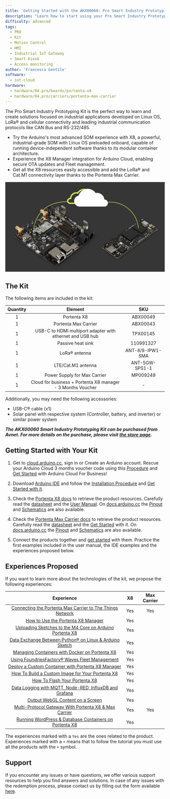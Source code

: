 ```yaml
---
title: 'Getting Started with the AKX00060: Pro Smart Industry Prototyping Kit'
description: "Learn how to start using your Pro Smart Industry Prototyping Kit."
difficulty: advanced
tags:
  - PRO
  - Kit
  - Motion Control
  - HMI
  - Industrial IoT Gateway
  - Smart Kiosk
  - Access monitoring
author: 'Francesca Gentile'
software:
  - iot-cloud
hardware:
  - hardware/04.pro/boards/portenta-x8
  - hardware/04.pro/carriers/portenta-max-carrier
---
```


The Pro Smart Industry Prototyping Kit is the perfect way to learn and create solutions focused on industrial applications developed on Linux OS, LoRa® and cellular connectivity and leading industrial communication protocols like CAN Bus and RS-232/485.

- Try the Arduino's most advanced SOM experience with X8, a powerful, industrial-grade SOM with Linux OS preloaded onboard, capable of running device-independent software thanks to its modular container architecture.
- Experience the X8 Manager integration for Arduino Cloud, enabling secure OTA updates and Fleet management.
- Get all the X8 resources easily accessible and add the  LoRa® and Cat.M1 connectivity layer thanks to the Portenta Max Carrier.

![Pro Smart Industry Prototyping Kit Main Features](assets/prototyping-thumb.png)

## The Kit

The following items are included in the kit:

| Quantity |                           Element                           |       SKU        |
|:--------:|:-----------------------------------------------------------:|:----------------:|
|    1     |                         Portenta X8                         |     ABX00049     |
|    1     |                    Portenta Max Carrier                     |     ABX00043     |
|    1     |  USB-C to HDMI multiport adapter with ethernet and USB hub  |     TPX00145     |
|    1     |                      Passive heat sink                      |    110991327     |
|    1     |                        LoRa® antenna                         | ANT-8/9-IPW1-SMA |
|    1     |                     LTE/Cat.M1 antenna                      |  ANT-5GW-SPS1-1  |
|    1     |                Power Supply for Max Carrier                 |     MP009249     |
|    1     | Cloud for business + Portenta X8 manager - 3 Months Voucher |        -         |

Additionally, you may need the following accessories:

* USB-C® cable (x1)
* Solar panel with respective system (Controller, battery, and inverter) or similar power system

***The __AKX00060 Smart Industry Prototyping Kit__ can be purchased from __Avnet__. For more details on the purchase, please visit [the store page](https://www.avnet.com/shop/us/products/arduino/akx00060-3074457345653947794).***

## Getting Started with Your Kit

1. Get to [cloud.arduino.cc](https://cloud.arduino.cc/), sign in or Create an Arduino account. Rescue your Arduino Cloud 3 months voucher code using this [Procedure](https://docs.arduino.cc/tutorials/generic/x8-manager-voucher-redeem) and [Get Started](https://docs.arduino.cc/arduino-cloud/getting-started/arduino-cloud-for-business) with Arduino Cloud For Business!

2. Download [Arduino IDE](https://www.arduino.cc/en/software#future-version-of-the-arduino-ide) and follow the [Installation Procedure](https://docs.arduino.cc/software/ide-v2/tutorials/getting-started/ide-v2-downloading-and-installing) and [Get Started with it](https://docs.arduino.cc/software/ide-v2/tutorials/getting-started-ide-v2).

3. Check the [Portenta X8 docs](https://docs.arduino.cc/hardware/portenta-x8) to retrieve the product resources. Carefully read the [datasheet](https://docs.arduino.cc/resources/datasheets/ABX00049-datasheet.pdf) and the [User Manual](https://docs.arduino.cc/tutorials/portenta-x8/user-manual). On [docs.arduino.cc](http://docs.arduino.cc) the [Pinout](https://docs.arduino.cc/resources/pinouts/ABX00049-full-pinout.pdf) and [Schematics](https://docs.arduino.cc/resources/schematics/ABX00049-schematics.pdf) are also available.

4. Check the [Portenta Max Carrier docs](https://docs.arduino.cc/hardware/portenta-max-carrier) to retrieve the product resources. Carefully read the [datasheet](https://docs.arduino.cc/resources/datasheets/ABX00043-datasheet.pdf) and the [Get Started](https://docs.arduino.cc/tutorials/portenta-max-carrier/getting-started) with it. On [docs.arduino.cc](http://docs.arduino.cc) the [Pinout](https://docs.arduino.cc/resources/pinouts/ABX00043-full-pinout.pdf) and [Schematics](https://docs.arduino.cc/resources/schematics/ABX00043-schematics.pdf) are also available.

5. Connect the products together and [get started](https://docs.arduino.cc/tutorials/portenta-max-carrier/x8-getting-started) with them. Practice the first examples included in the user manual, the IDE examples and the experiences proposed below.

## Experiences Proposed

If you want to learn more about the technologies of the kit, we propose the following experiences:

|                                                              Experience                                                               | X8  | Max Carrier |
|:-------------------------------------------------------------------------------------------------------------------------------------:|:---:|:-----------:|
| [Connecting the Portenta Max Carrier to The Things Network](https://docs.arduino.cc/tutorials/portenta-max-carrier/connecting-to-ttn) | Yes |     Yes     |
|                  [How to Use the Portenta X8 Manager](https://docs.arduino.cc/tutorials/portenta-x8/x8-fundamentals)                  | Yes |             |
|    [Uploading Sketches to the M4 Core on Arduino Portenta X8](https://docs.arduino.cc/tutorials/portenta-x8/uploading-sketches-m4)    | Yes |             |
| [Data Exchange Between Python® on Linux & Arduino Sketch](https://docs.arduino.cc/tutorials/portenta-x8/python-arduino-data-exchange) | Yes |             |
|           [Managing Containers with Docker on Portenta X8](https://docs.arduino.cc/tutorials/portenta-x8/docker-container)            | Yes |             |
|         [Using FoundriesFactory® Waves Fleet Management](https://docs.arduino.cc/tutorials/portenta-x8/waves-fleet-managment)         | Yes |             |
|         [Deploy a Custom Container with Portenta X8 Manager](https://docs.arduino.cc/tutorials/portenta-x8/custom-container)          | Yes |             |
|           [How To Build a Custom Image for Your Portenta X8](https://docs.arduino.cc/tutorials/portenta-x8/image-building)            | Yes |             |
|                     [How To Flash Your Portenta X8](https://docs.arduino.cc/tutorials/portenta-x8/image-flashing)                     | Yes |             |
|        [Data Logging with MQTT, Node-RED, InfluxDB and Grafana](https://docs.arduino.cc/tutorials/portenta-x8/datalogging-iot)        | Yes |             |
|                [Output WebGL Content on a Screen](https://docs.arduino.cc/tutorials/portenta-x8/display-output-webgl)                 | Yes |             |
|     [Multi-Protocol Gateway With Portenta X8 & Max Carrier](https://docs.arduino.cc/tutorials/portenta-x8/multi-protocol-gateway)     | Yes |     Yes     |
|      [Running WordPress & Database Containers on Portenta X8](https://docs.arduino.cc/tutorials/portenta-x8/wordpress-webserver)      | Yes |             |

The experiences marked with a `Yes` are the ones related to the product. Experiences marked with a `+` means that to follow the tutorial you must use all the products with the `+` symbol.

## Support

If you encounter any issues or have questions, we offer various support resources to help you find answers and solutions. In case of any issues with the redemption process, please contact us by filling out the form available [here](https://www.arduino.cc/en/contact-us/).